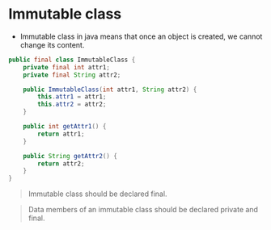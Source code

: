 # Immutable class

- Immutable class in java means that once an object is created, we cannot change its content.

```java
public final class ImmutableClass {
    private final int attr1;
    private final String attr2;

    public ImmutableClass(int attr1, String attr2) {
        this.attr1 = attr1;
        this.attr2 = attr2;
    }

    public int getAttr1() {
        return attr1;
    }

    public String getAttr2() {
        return attr2;
    }
}
```

> Immutable class should be declared final.

> Data members of an immutable class should be declared private and final.